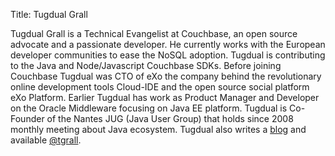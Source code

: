 Title: Tugdual Grall

Tugdual Grall is a Technical Evangelist at Couchbase, an open source advocate and a passionate developer.
He currently works with the European developer communities to ease the NoSQL adoption.
Tugdual is contributing to the Java and Node/Javascript Couchbase SDKs.
Before joining Couchbase Tugdual was CTO of eXo the company behind the revolutionary online development tools Cloud-IDE and the open source social platform eXo Platform.
Earlier Tugdual has work as Product Manager and Developer on the Oracle Middleware focusing on Java EE platform.
Tugdual is Co-Founder of the Nantes JUG (Java User Group) that holds since 2008 monthly meeting about Java ecosystem.
Tugdual also writes a [blog] and available [@tgrall].

[blog]: http://tugdualgrall.blogspot.com
[@tgrall]: https://twitter.com/tgrall
